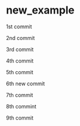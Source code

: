 # new_example

1st commit 

2nd commit 

3rd commit 

4th commit 

5th commit 

6th new commit

7th commit 

8th commint

9th commit